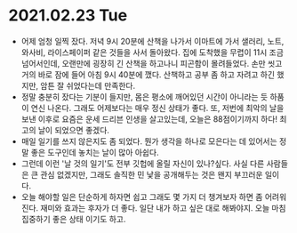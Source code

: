 # 2021.02.23 Tue

- 어제 엄청 일찍 잤다. 저녁 9시 20분에 산책을 나가서 이마트에 가서 샐러리, 노트, 와사비, 라이스페이퍼 같은 것들을 사서 돌아왔다. 집에 도착했을 무렵이 11시 조금 넘어서인데, 오랜만에 굉장히 긴 산책을 하고나니 피곤함이 몰려들었다. 손만 씻고 거의 바로 잠에 들어 아침 9시 40분에 깼다. 산책하고 공부 좀 하고 자려고 하긴 했지만, 암튼 잘 쉬었다는데 만족한다.
- 정말 충분히 잤다는 기분이 들지만, 몸은 평소에 깨어있던 시간이 아니라는 듯 하품이 연신 나온다. 그래도 어제보다는 매우 정신 상태가 좋다. 또, 저번에 최악의 날을 보낸 이후로 요즘은 운세 드리븐 인생을 살고있는데, 오늘은 88점이기까지 하다! 최고의 날이 되었으면 좋겠다.
- 매일 일기를 쓰지 않은지도 좀 되었다. 뭔가 생각을 하나로 모은다는 데 있어서는 정말 좋은 도구인데 놓치는 날이 많아 아쉽다. 
- 그런데 이런 '날 것의 일기'도 전부 깃헙에 올릴 자신이 있나?싶다. 사실 다른 사람들은 큰 관심 없겠지만, 그래도 솔직한 민 낯을 공개해두는 것은 왠지 부끄러운 일이다. 
- 오늘 해야할 일은 단순하게 하자면 쉽고 그래도 몇 가지 더 챙겨보자 하면 좀 어려워진다. 재미와 효과는 후자가 더 좋다. 일단 내가 하고 싶은 대로 해봐야지. 오늘 마침 집중하기 좋은 상태 이기도 하고.